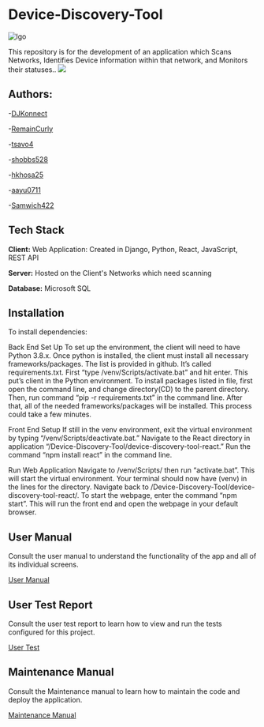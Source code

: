 # Device-Discovery-Tool
![lgo](https://user-images.githubusercontent.com/65478895/167461702-8d20ea4b-c2ec-41d1-9e99-e3d1671cfaf9.png)

This repository is for the development of an application which Scans Networks, Identifies Device information within that network, and Monitors their statuses..
![](https://drive.google.com/file/d/1GcWXJQvPp8YKuwMbjOiQIs9AckLX8o5Y/view?usp=sharing)

## Authors:

-[DJKonnect](https://www.github.com/DJKonnect)

-[RemainCurly](https://www.github.com/RemainCurly)

-[tsavo4](https://www.github.com/tsavo4)

-[shobbs528](https://www.github.com/shobbs528)

-[hkhosa25](https://www.github.com/hkhosa25)

-[aayu0711](https://www.github.com/aayu0711)

-[Samwich422](https://www.github.com/Samwich422)


## Tech Stack

**Client:** Web Application: 
 Created in Django, Python, React, JavaScript, REST API

**Server:** Hosted on the Client's Networks which need scanning


**Database:** Microsoft SQL

## Installation
To install dependencies:

Back End Set Up
To set up the environment, the client will need to have Python 3.8.x. Once python is installed, the client must install all necessary frameworks/packages. The list is provided in github. It’s called requirements.txt. First “type /venv/Scripts/activate.bat” and hit enter. This put’s client in the Python environment. To install packages listed in file, first open the command line, and change directory(CD) to the parent directory. Then, run command “pip -r requirements.txt” in the command line. After that, all of the needed frameworks/packages will be installed. This process could take a few minutes.

Front End Setup
If still in the venv environment, exit the virtual environment by typing “/venv/Scripts/deactivate.bat.” Navigate to the React directory in application “/Device-Discovery-Tool/device-discovery-tool-react.” Run the command “npm install react” in the command line. 

Run Web Application
Navigate to /venv/Scripts/ then run “activate.bat”. This will start the virtual environment. Your terminal should now have (venv) in the lines for the directory. Navigate back to /Device-Discovery-Tool/device-discovery-tool-react/. To start the webpage, enter the command “npm start”. This will run the front end and open the webpage in your default browser. 


## User Manual
Consult the user manual to understand the functionality of the app and all of its individual screens.

[User Manual](https://docs.google.com/document/d/1iWvb6cqaEeOxB-VhdsqRr0MWK72h-4xoXAG0H9NLUSM/edit)

## User Test Report
Consult the user test report to learn how to view and run the tests configured for this project.

[User Test](https://docs.google.com/document/d/13MAM1TUujXR6trpTLA6IymTtrDvXggS9/edit)

## Maintenance Manual
Consult the Maintenance manual to learn how to maintain the code and deploy the application.

[Maintenance Manual](https://docs.google.com/document/d/1RIMx6IgYEoOw1dEKJyokmnpfzqHI4lzF/edit)

